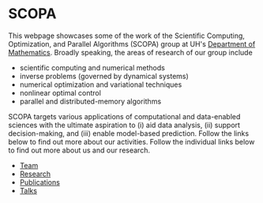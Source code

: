# SCOPA

This webpage showcases some of the work of the Scientific Computing, Optimization, and Parallel Algorithms (SCOPA) group at UH's [Department of Mathematics](https://uh.edu/nsm/math). Broadly speaking, the areas of research of our group include
* scientific computing and numerical methods
* inverse problems (governed by dynamical systems)
* numerical optimization and variational techniques
* nonlinear optimal control
* parallel and distributed-memory algorithms

SCOPA targets various applications of computational and data-enabled sciences with the ultimate aspiration to (i) aid data analysis, (ii) support decision-making, and (iii) enable model-based prediction. Follow the links below to find out more about our activities. Follow the individual links below to find out more about us and our research.

* [Team](doc/members.md)
* [Research](doc/research.md)
* [Publications](doc/publications.md)
* [Talks](doc/talks.md)

